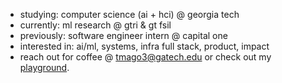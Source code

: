 - studying: computer science (ai + hci) @ georgia tech
- currently: ml research @ gtri & gt fsil 
- previously: software engineer intern @ capital one
- interested in: ai/ml, systems, infra full stack, product, impact
- reach out for coffee @ [tmago3@gatech.edu](mailto:tmago3@gatech.edu) or check out my [playground](https://www.linkedin.com/in/teghpreet-singh-mago/).
